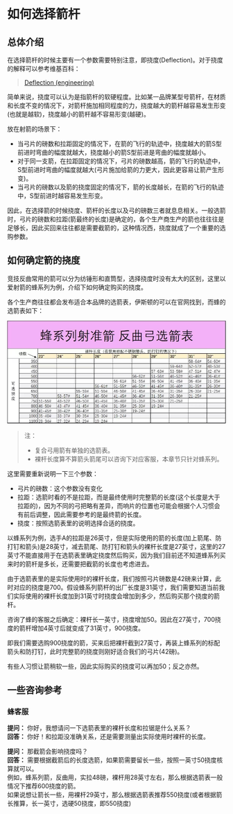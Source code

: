 # 如何选择箭杆

## 总体介绍

在选择箭杆的时候主要有一个参数需要特别注意，即挠度(Deflection)。对于挠度的解释可以参考维基百科：
> [Deflection (engineering)](https://en.wikipedia.org/wiki/Deflection_(engineering))

简单来说，挠度可以认为是指箭杆的软硬程度。比如某一品牌某型号箭杆，在材质和长度不变的情况下，对箭杆施加相同程度的力，挠度越大的箭杆越容易发生形变(也就是越软)，挠度越小的箭杆越不容易形变(越硬)。

放在射箭的场景下：

- 当弓片的磅数和拉距固定的情况下，在箭的飞行的轨迹中，挠度越大的箭S型前进时弯曲的幅度就越大，挠度越小的箭S型前进是弯曲的幅度就越小。
- 对于同一支箭，在拉距固定的情况下，弓片的磅数越高，箭的飞行的轨迹中，S型前进时弯曲的幅度就越大(弓片施加给箭的力更大，因此更容易让箭产生形变)。
- 当弓片的磅数以及箭的挠度固定的情况下，箭的长度越长，在箭的飞行的轨迹中，S型前进时越容易发生形变。

因此，在选择箭的时候挠度、箭杆的长度以及弓的磅数三者就息息相关。一般选箭时，弓片的磅数和拉距(箭最终的长度)是确定的，各个生产商生产的箭也往往往是足够长，因此买回来往往都是需要截箭的，这种情况西，挠度就成了一个重要的选购参数。

## 如何确定箭的挠度

竞技反曲常用的箭可以分为纺锤形和直筒型，选择挠度时没有太大的区别，这里以爱射箭的蜂系列为例，介绍下如何确定购买的挠度。

各个生产商往往都会发布适合本品牌的选箭表，伊斯顿的可以在官网找到，而蜂的选箭表如下：

![蜂系列射准箭反曲弓选箭表](https://github.com/Recurve-Things/Notes/blob/main/pics/bp_recurve_shaft_chose_table.jpg?raw=true "蜂系列射准箭反曲弓选箭表")

> 注：
>
> - 复合弓用箭有单独的选箭表。
> - 裸杆长度算不算箭头箭尾可以咨询下对应客服，本章节只针对蜂系列。

这里需要重新说明一下三个参数：

- 弓片的磅数：这个参数没有变化
- 拉距：选箭时看的不是拉距，而是最终使用时完整箭的长度(这个长度是大于拉距的)，因为不同的弓把略有差异，而响片的位置也可能会根据个人习惯会有前后调整，因此需要参考的是最终箭的长度。
- 挠度：按照选箭表里的说明选择合适的挠度。

以蜂系列为例，选手A的拉距是26英寸，但是实际使用的箭的长度(加上箭尾、防打钉和箭头)是28英寸，减去箭尾、防打钉和箭头的裸杆长度是27英寸，这里的27英寸不能直接用于在选箭表里确定挠度然后购买，因为我们目前还不知道蜂系列买来时的箭杆是多长，还需要把截箭的长度也考虑进去。

由于选箭表里的是实际使用时的裸杆长度，我们按照弓片磅数是42磅来计算，此时对应的挠度是700。假设蜂系列箭杆的出厂长度是31英寸，我们需要知道当前我们实际使用的裸杆长度加到31英寸时挠度会增加到多少，然后购买那个挠度的箭杆。

咨询了蜂的客服之后确定：裸杆长一英寸，挠度增加50。因此在27英寸，700挠度的箭杆增加4英寸后就变成了31英寸，900挠度。

即我们需要选购900挠度的箭，买来后把裸杆截到27英寸，再装上蜂系列的标配箭头和防打钉，此时完整箭的挠度则刚好适合我们的弓片(42磅)。

有些人习惯让箭稍软一些，因此实际购买的挠度可以再加50；反之亦然。

## 一些咨询参考

### 蜂客服

**提问：** 你好，我想请问一下选箭表里的裸杆长度和拉锯是什么关系？  
**回答：** 你好！和拉距没准确关系，还是需要测量出实际使用时裸杆的长度。

**提问：** 那截箭会影响挠度吗？  
**回答：** 需要根据截箭后的长度选箭，如果箭需要留长一些，按照一英寸50挠度核算就可以。  
例如，蜂系列箭，反曲用，实拉48磅，裸杆用28英寸左右，那么根据选箭表一般情况下推荐600挠度的箭。  
如果说想让箭长一些，用裸杆29英寸，那么根据选箭表推荐550挠度(或者根据箭长推算，长一英寸，选硬50挠度，即550挠度)
